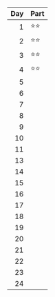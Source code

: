 | Day | Part         |
|----:|:-------------|
|   1 | :star::star: |
|   2 | :star::star: |
|   3 | :star::star: |
|   4 | :star::star: |
|   5 |              |
|   6 |              |
|   7 |              |
|   8 |              |
|   9 |              |
|  10 |              |
|  11 |              |
|  13 |              |
|  14 |              |
|  15 |              |
|  16 |              |
|  17 |              |
|  18 |              |
|  19 |              |
|  20 |              |
|  21 |              |
|  22 |              |
|  23 |              |
|  24 |              |